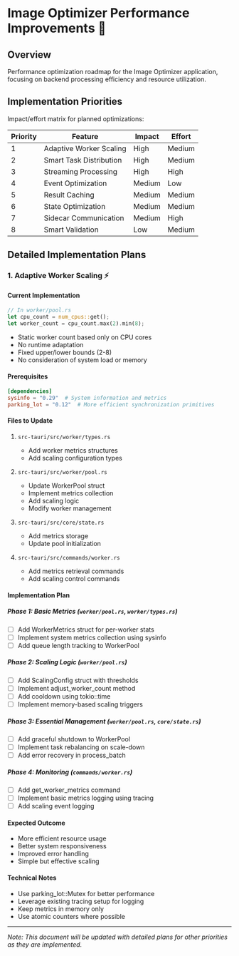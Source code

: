 # Image Optimizer Performance Improvements 🚀

## Overview
Performance optimization roadmap for the Image Optimizer application, focusing on backend processing efficiency and resource utilization.

## Implementation Priorities
Impact/effort matrix for planned optimizations:

| Priority | Feature | Impact | Effort |
|----------|---------|--------|--------|
| 1 | Adaptive Worker Scaling | High | Medium |
| 2 | Smart Task Distribution | High | Medium |
| 3 | Streaming Processing | High | High |
| 4 | Event Optimization | Medium | Low |
| 5 | Result Caching | Medium | Medium |
| 6 | State Optimization | Medium | Medium |
| 7 | Sidecar Communication | Medium | High |
| 8 | Smart Validation | Low | Medium |

## Detailed Implementation Plans

### 1. Adaptive Worker Scaling ⚡

#### Current Implementation
```rust
// In worker/pool.rs
let cpu_count = num_cpus::get();
let worker_count = cpu_count.max(2).min(8);
```
- Static worker count based only on CPU cores
- No runtime adaptation
- Fixed upper/lower bounds (2-8)
- No consideration of system load or memory

#### Prerequisites
```toml
[dependencies]
sysinfo = "0.29"  # System information and metrics
parking_lot = "0.12"  # More efficient synchronization primitives
```

#### Files to Update
1. `src-tauri/src/worker/types.rs`
   - Add worker metrics structures
   - Add scaling configuration types

2. `src-tauri/src/worker/pool.rs`
   - Update WorkerPool struct
   - Implement metrics collection
   - Add scaling logic
   - Modify worker management

3. `src-tauri/src/core/state.rs`
   - Add metrics storage
   - Update pool initialization

4. `src-tauri/src/commands/worker.rs`
   - Add metrics retrieval commands
   - Add scaling control commands

#### Implementation Plan

##### Phase 1: Basic Metrics (`worker/pool.rs`, `worker/types.rs`)
- [ ] Add WorkerMetrics struct for per-worker stats
- [ ] Implement system metrics collection using sysinfo
- [ ] Add queue length tracking to WorkerPool

##### Phase 2: Scaling Logic (`worker/pool.rs`)
- [ ] Add ScalingConfig struct with thresholds
- [ ] Implement adjust_worker_count method
- [ ] Add cooldown using tokio::time
- [ ] Implement memory-based scaling triggers

##### Phase 3: Essential Management (`worker/pool.rs`, `core/state.rs`)
- [ ] Add graceful shutdown to WorkerPool
- [ ] Implement task rebalancing on scale-down
- [ ] Add error recovery in process_batch

##### Phase 4: Monitoring (`commands/worker.rs`)
- [ ] Add get_worker_metrics command
- [ ] Implement basic metrics logging using tracing
- [ ] Add scaling event logging

#### Expected Outcome
- More efficient resource usage
- Better system responsiveness
- Improved error handling
- Simple but effective scaling

#### Technical Notes
- Use parking_lot::Mutex for better performance
- Leverage existing tracing setup for logging
- Keep metrics in memory only
- Use atomic counters where possible

---
*Note: This document will be updated with detailed plans for other priorities as they are implemented.*

